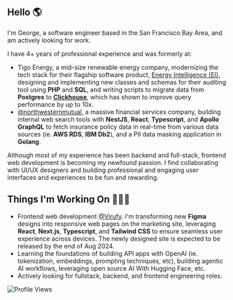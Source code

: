 ## Hello 🌎

I'm George, a software engineer based in the San Francisco Bay Area, and am actively looking for work.

I have 4+ years of professional experience and was formerly at:
- Tigo Energy, a mid-size renewable energy company, modernizing the tech stack for their flagship software product, [Energy Intelligence (EI)](https://www.tigoenergy.com/monitoring), designing and implementing new classes and schemas for their auditing tool using **PHP** and **SQL**, and writing scripts to migrate data from **Postgres** to [**Clickhouse**](https://clickhouse.com/), which has shown to improve query performance by up to 10x.
- [@northwesternmutual](https://github.com/northwesternmutual), a massive financial services company, building internal web search tools with **NestJS**, **React**, **Typescript**, and **Apollo GraphQL** to fetch insurance policy data in real-time from various data sources (ie. **AWS RDS**, **IBM Db2**), and a PII data masking application in **Golang**.

Although most of my experience has been backend and full-stack, frontend web development is becoming my newfound passion. I find collaborating with UI/UX designers and building professional and engaging user interfaces and experiences to be fun and rewarding.

## Things I'm Working On 🧑🏻‍💻

- Frontend web development [@Virufy](https://virufy.org/en/). I'm transforming new **Figma** designs into responsive web pages on the marketing site, leveraging **React**, **Next.js**, **Typescript**, and **Tailwind CSS** to ensure seamless user experience across devices. The newly designed site is expected to be released by the end of Aug 2024.
- Learning the foundations of building API apps with OpenAI (ie. tokenization, embeddings, prompting techniques, etc), building agentic AI workflows, leveraging open source AI With Hugging Face, etc.
- Actively looking for fullstack, backend, and frontend engineering roles.

![Profile Views](https://komarev.com/ghpvc/?username=gevuong&color=green)
